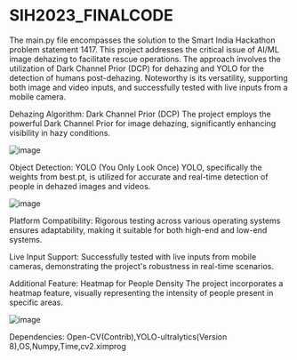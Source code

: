 # SIH2023_FINALCODE


The main.py file encompasses the solution to the Smart India Hackathon problem statement 1417. This project addresses the critical issue of AI/ML image dehazing to facilitate rescue operations. The approach involves the utilization of Dark Channel Prior (DCP) for dehazing and YOLO for the detection of humans post-dehazing. Noteworthy is its versatility, supporting both image and video inputs, and successfully tested with live inputs from a mobile camera.

Dehazing Algorithm: Dark Channel Prior (DCP)
The project employs the powerful Dark Channel Prior for image dehazing, significantly enhancing visibility in hazy conditions.

![image](https://github.com/Dheepak27/SIH2023_FINALCODE/assets/89765006/42029306-4c5a-4f76-8561-24cb0342ba02)

Object Detection: YOLO (You Only Look Once)
YOLO, specifically the weights from best.pt, is utilized for accurate and real-time detection of people in dehazed images and videos.

![image](https://github.com/Dheepak27/SIH2023_FINALCODE/assets/89765006/2cc480e0-2a63-4e89-9fa6-6da1525ad7bc)

Platform Compatibility:
Rigorous testing across various operating systems ensures adaptability, making it suitable for both high-end and low-end systems.

Live Input Support:
Successfully tested with live inputs from mobile cameras, demonstrating the project's robustness in real-time scenarios.

Additional Feature: Heatmap for People Density
The project incorporates a heatmap feature, visually representing the intensity of people present in specific areas.

![image](https://github.com/Dheepak27/SIH2023_FINALCODE/assets/89765006/88f8cb2b-2d51-4780-bcaa-7efbd3e207ac)


Dependencies:
Open-CV(Contrib),YOLO-ultralytics(Version 8),OS,Numpy,Time,cv2.ximprog









